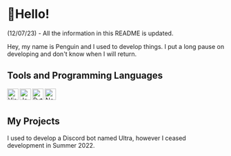 # 👋Hello!

(12/07/23) - All the information in this README is updated. 

Hey, my name is Penguin and I used to develop things. I put a long pause on developing and don't know when I will return.

## Tools and Programming Languages

<div>
<img align="left" alt="Visual Studio Code" width="26px" src="https://upload.wikimedia.org/wikipedia/commons/thumb/9/9a/Visual_Studio_Code_1.35_icon.svg/113px-Visual_Studio_Code_1.35_icon.svg.png">
<img align="left" alt="Javascript" width="26px" src="https://i.imgur.com/3u1wzwE.png"/> 
<img align="left" alt="Python" width="26px" src="https://i.imgur.com/ml09ccU.png"/>
<img align="left" alt="Node.js" width="26px" src="https://i.imgur.com/tYLFZBh.png"/> <br><br>
</div>

## My Projects

I used to develop a Discord bot named Ultra, however I ceased development in Summer 2022.
